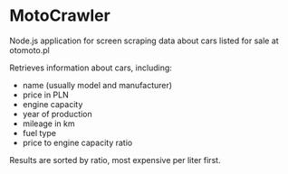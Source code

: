 # MotoCrawler
Node.js application for screen scraping data about cars listed for sale at otomoto.pl

Retrieves information about cars, including:
- name (usually model and manufacturer)
- price in PLN
- engine capacity
- year of production
- mileage in km
- fuel type
- price to engine capacity ratio

Results are sorted by ratio, most expensive per liter first.
